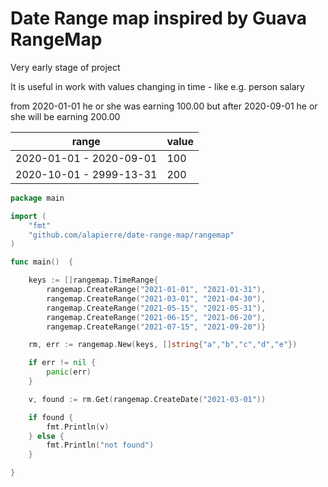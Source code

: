 # Date Range map inspired by Guava RangeMap

Very early stage of project

It is useful in work with values changing in time - like e.g. person salary

from 2020-01-01 he or she was earning 100.00 but after 2020-09-01 he or she will be earning 200.00

| range                   | value |
|-------------------------|-------|
| 2020-01-01 - 2020-09-01 | 100   |
| 2020-10-01 - 2999-13-31 | 200   |

````go
package main

import (
	"fmt"
	"github.com/alapierre/date-range-map/rangemap"
)

func main()  {

	keys := []rangemap.TimeRange{
		rangemap.CreateRange("2021-01-01", "2021-01-31"),
		rangemap.CreateRange("2021-03-01", "2021-04-30"),
		rangemap.CreateRange("2021-05-15", "2021-05-31"),
		rangemap.CreateRange("2021-06-15", "2021-06-20"),
		rangemap.CreateRange("2021-07-15", "2021-09-20")}

	rm, err := rangemap.New(keys, []string{"a","b","c","d","e"})

	if err != nil {
		panic(err)
	}

	v, found := rm.Get(rangemap.CreateDate("2021-03-01"))

	if found {
		fmt.Println(v)
	} else {
		fmt.Println("not found")
	}

}

````